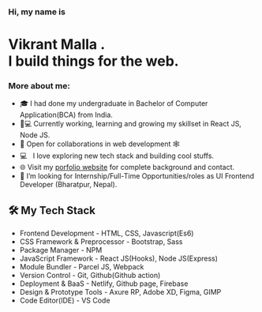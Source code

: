 ### Hi, my name is

# Vikrant Malla . <br>I build things for the web.


### More about me:
- 🎓 I had done my undergraduate in Bachelor of Computer Application(BCA) from India.
- 👨💻 Currently working, learning and growing my skillset in React JS, Node JS.
- 🤝 Open for collaborations in web development 🕸️
- 💻 &nbsp; I love exploring new tech stack and building cool stuffs.
- 🌐 Visit my [porfolio website](https://vikrant-malla.gq/) for complete background and contact.
- 💼 I’m looking for Internship/Full-Time Opportunities/roles as UI Frontend Developer (Bharatpur, Nepal).


<h2> 🛠 My Tech Stack</h2>

 - Frontend Development - HTML, CSS, Javascript(Es6)
 - CSS Framework & Preprocessor - Bootstrap, Sass
 - Package Manager - NPM
 - JavaScript Framework - React JS(Hooks), Node JS(Express)
 - Module Bundler - Parcel JS, Webpack
 - Version Control - Git, Github(Github action)
 - Deployment & BaaS - Netlify, Github page, Firebase
 - Design & Prototype Tools - Axure RP, Adobe XD, Figma, GIMP
 - Code Editor(IDE) - VS Code
